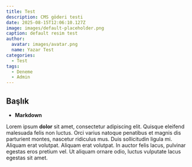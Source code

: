 ```yaml
---
title: Test
description: CMS göderi testi
date: 2025-08-15T12:06:10.127Z
image: images/default-placeholder.png
caption: default resim test
author:
  avatar: images/avatar.png
  name: Yazar Test
categories:
  - Test
tags:
  - Deneme
  - Admin
---
```

## Başlık

- **Markdown**


Lorem ipsum **dolor** sit amet, consectetur adipiscing elit. Quisque eleifend malesuada felis non luctus. Orci varius natoque penatibus et magnis dis parturient montes, nascetur ridiculus mus. Duis sollicitudin ligula mi. Aliquam erat volutpat. Aliquam erat volutpat. In auctor felis lacus, pulvinar egestas eros pretium vel. Ut aliquam ornare odio, luctus vulputate lacus egestas sit amet.